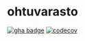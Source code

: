 # ohtuvarasto

[![gha badge](https://github.com/ladtopi/ohtuvarasto/workflows/CI/badge.svg)](https://github.com/ladtopi/ohtuvarasto/actions)
[![codecov](https://codecov.io/gh/ladtopi/ohtuvarasto/graph/badge.svg?token=63AELNLBSB)](https://codecov.io/gh/ladtopi/ohtuvarasto)

